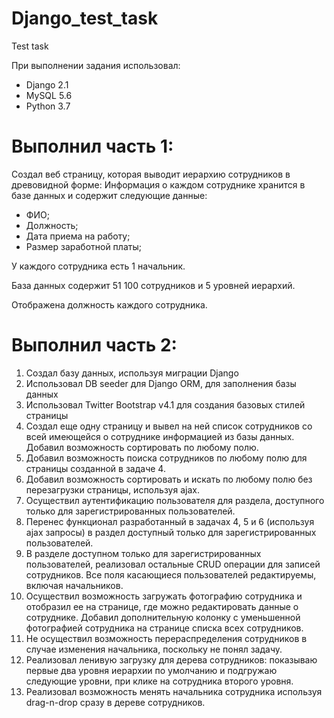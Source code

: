 # Django_test_task
Test task

  При выполнении задания использовал:
- Django 2.1
- MySQL 5.6
- Python 3.7

# Выполнил часть 1:

  Создал веб страницу, которая выводит иерархию сотрудников в древовидной форме:
Информация о каждом сотруднике хранится в базе данных и содержит следующие данные:
- ФИО;
- Должность;
- Дата приема на работу;
- Размер заработной платы;

У каждого сотрудника есть 1 начальник.

База данных содержит 51 100 сотрудников и 5 уровней иерархий.

Отображена должность каждого сотрудника.


# Выполнил часть 2:

1. Создал базу данных, используя миграции Django
2. Использовал DB seeder для Django ORM, для заполнения базы данных
3. Использовал Twitter Bootstrap v4.1 для создания базовых стилей страницы
4. Создал еще одну страницу и вывел на ней список сотрудников со всей 
имеющейся о сотруднике информацией из базы данных. Добавил возможность
сортировать по любому полю.
5. Добавил возможность поиска сотрудников по любому полю для страницы
созданной в задаче 4.
6. Добавил возможность сортировать и искать по любому полю без перезагрузки
страницы, используя ajax.
7. Осуществил аутентификацию пользователя для раздела, 
доступного только для зарегистрированных пользователей.
8. Перенес функционал разработанный в задачах 4, 5 и 6 (используя ajax
запросы) в раздел доступный только для зарегистрированных пользователей.
9. В разделе доступном только для зарегистрированных пользователей,
реализовал остальные CRUD операции для записей сотрудников. 
Все поля касающиеся пользователей редактируемы, включая начальников.
10. Осуществил возможность загружать фотографию сотрудника и отобразил ее
на странице, где можно редактировать данные о сотруднике. 
Добавил дополнительную колонку с уменьшенной фотографией сотрудника на
странице списка всех сотрудников.
11. Не осуществил возможность перераспределения сотрудников в случае
изменения начальника, поскольку не понял задачу.
12. Реализовал ленивую загрузку для дерева сотрудников: показываю
первые два уровня иерархии по умолчанию и подгружаю следующие
уровни, при клике на сотрудника второго уровня.
13. Реализовал возможность менять начальника сотрудника используя drag-n-drop
сразу в дереве сотрудников.
